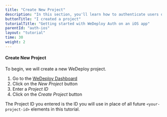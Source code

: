 ```yaml
---
title: "Create New Project"
description: "In this section, you'll learn how to authenticate users on an iOS app using the WeDeploy Swift API Client."
buttonTitle: "I created a project"
tutorialTitle: "Getting started with WeDeploy Auth on an iOS app"
parentId: "auth-ios"
layout: "tutorial"
time: 30
weight: 2
---
```


#### Create New Project

To begin, we will create a new WeDeploy project.

1. Go to the <a href="http://dashboard.wedeploy.com" target="_blank">WeDeploy Dashboard</a>
2. Click on the _New Project_ button
3. Enter a _Project ID_
4. Click on the _Create Project_ button

The Project ID you entered is the ID you will use in place of all future `<your-project-id>` elements in this tutorial.
